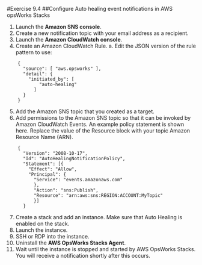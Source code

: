 #Exercise 9.4
##Configure Auto healing event notifications in AWS opsWorks Stacks
1.	Launch the **Amazon SNS console**.
2.	Create a new notification topic with your email address as a recipient.
3.	Launch the **Amazon CloudWatch console**.
4.	Create an Amazon CloudWatch Rule.
a.	Edit the JSON version of the rule pattern to use:
```
    {
      "source": [ "aws.opsworks" ],
      "detail": {
        "initiated_by": [
            "auto-healing"
          ]
      }
    }
```
5.	Add the Amazon SNS topic that you created as a target.
6.	Add permissions to the Amazon SNS topic so that it can be invoked by Amazon CloudWatch Events. An example  policy  statement  is  shown  here.  Replace  the  value of the Resource block with your topic Amazon Resource Name (ARN).
```
    {
      "Version": "2008-10-17",
      "Id": "AutoHealingNotificationPolicy",
      "Statement": [{
        "Effect": "Allow",
        "Principal": {
          "Service": "events.amazonaws.com"
          },
          "Action": "sns:Publish",
          "Resource": "arn:aws:sns:REGION:ACCOUNT:MyTopic"
          }]
      }
```
7.	Create a stack and add an instance. Make sure that Auto Healing is enabled on the stack.
8.	Launch the instance.
9.	SSH or RDP into the instance.
10.	Uninstall the **AWS OpsWorks Stacks Agent**.
11.	Wait until the instance is stopped and started by AWS OpsWorks Stacks. You will receive a notification shortly after this occurs.
